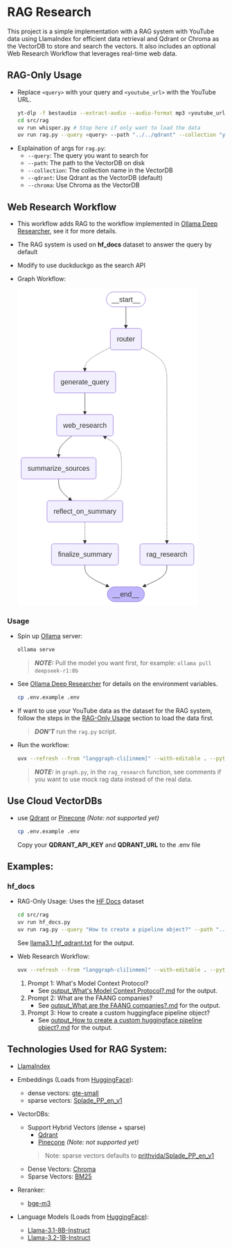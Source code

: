 # RAG Research
This project is a simple implementation with a RAG system with YouTube data using LlamaIndex for efficient data retrieval and Qdrant or Chroma as the VectorDB to store and search the vectors. It also includes an optional Web Research Workflow that leverages real-time web data.

## RAG-Only Usage
- Replace `<query>` with your query and `<youtube_url>` with the YouTube URL.
    ```bash
    yt-dlp -f bestaudio --extract-audio --audio-format mp3 <youtube_url> -o "audio/audio.mp3"
    cd src/rag
    uv run whisper.py # Stop here if only want to load the data
    uv run rag.py --query <query> --path "../../qdrant" --collection "yt" --qdrant
    ```
- Explaination of args for `rag.py`:
    - `--query`: The query you want to search for
    - `--path`: The path to the VectorDB on disk
    - `--collection`: The collection name in the VectorDB
    - `--qdrant`: Use Qdrant as the VectorDB (default)
    - `--chroma`: Use Chroma as the VectorDB

## Web Research Workflow
- This workflow adds RAG to the workflow implemented in [Ollama Deep Researcher](https://github.com/langchain-ai/ollama-deep-researcher), see it for more details.
- The RAG system is used on **hf_docs** dataset to answer the query by default
- Modify to use duckduckgo as the search API
- Graph Workflow:

    ![graph](output.png)

### Usage
- Spin up [Ollama](https://github.com/ollama/ollama) server:
    ```bash
    ollama serve
    ```
    > **_NOTE:_** Pull the model you want first, for example: `ollama pull deepseek-r1:8b`

- See [Ollama Deep Researcher](https://github.com/langchain-ai/ollama-deep-researcher) for details on the environment variables.
    ```bash
    cp .env.example .env
    ```

- If want to use your YouTube data as the dataset for the RAG system, follow the steps in the [RAG-Only Usage](#rag-only-usage) section to load the data first. 
    > **_DON'T_** run the `rag.py` script.

- Run the workflow:
    ```bash
    uvx --refresh --from "langgraph-cli[inmem]" --with-editable . --python 3.11 langgraph dev
    ```
    > **_NOTE:_** in `graph.py`, in the `rag_research` function, see comments if you want to use mock rag data instead of the real data.

## Use Cloud VectorDBs
- use [Qdrant](https://qdrant.com/) or [Pinecone](https://www.pinecone.io/) *(Note: not supported yet)*
    ```bash
    cp .env.example .env
    ```
    Copy your **QDRANT_API_KEY** and **QDRANT_URL** to the .env file


## Examples:
### hf_docs
- RAG-Only Usage:
    Uses the [HF Docs](https://huggingface.co/datasets/hf_docs) dataset
    ```bash
    cd src/rag
    uv run hf_docs.py
    uv run rag.py --query "How to create a pipeline object?" --path "../../qdrant" --collection "hf_docs" --qdrant
    ```
    See [llama3.1_hf_qdrant.txt](llama3.1_hf_qdrant.txt) for the output.
    
- Web Research Workflow:
    ```bash
    uvx --refresh --from "langgraph-cli[inmem]" --with-editable . --python 3.11 langgraph dev
    ```
    1. Prompt 1: What's Model Context Protocol?
        - See [output_What's Model Context Protocol?.md](output_What's%20Model%20Context%20Protocol%3F.md) for the output.
    2. Prompt 2: What are the FAANG companies?
        - See [output_What are the FAANG companies?.md](output_What%20are%20the%20FAANG%20companies%3F.md) for the output.
    3. Prompt 3: How to create a custom huggingface pipeline object?
        - See [output_How to create a custom huggingface pipeline object?.md](output_How%20to%20create%20a%20custom%20huggingface%20pipeline%20object%3F.md) for the output.

## Technologies Used for RAG System:
- [LlamaIndex](https://docs.llamaindex.ai/en/stable/)

- Embeddings (Loads from [HuggingFace](https://huggingface.co/)):
    - dense vectors: [gte-small](https://huggingface.co/thenlper/gte-small) 
    - sparse vectors: [Splade_PP_en_v1](https://huggingface.co/prithivida/Splade_PP_en_v1)

- VectorDBs:
    - Support Hybrid Vectors (dense + sparse)
        - [Qdrant](https://qdrant.tech/)
        - [Pinecone](https://www.pinecone.io/) *(Note: not supported yet)*
        > Note: sparse vectors defaults to [prithvida/Splade_PP_en_v1](https://huggingface.co/prithivida/Splade_PP_en_v1)
    - Dense Vectors: [Chroma](https://chroma.farfetch.com/)
    - Sparse Vectors: [BM25](https://docs.llamaindex.ai/en/stable/examples/retrievers/bm25_retriever)

- Reranker:
    - [bge-m3](https://huggingface.co/BAAI/bge-m3)

- Language Models (Loads from [HuggingFace](https://huggingface.co/)):
    - [Llama-3.1-8B-Instruct](https://huggingface.co/meta-llama/Llama-3.1-8B-Instruct)
    - [Llama-3.2-1B-Instruct](https://huggingface.co/meta-llama/Llama-3.2-1B-Instruct)

